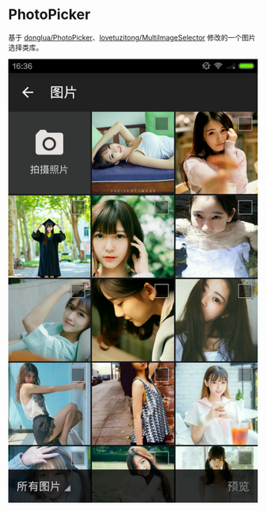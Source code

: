 # PhotoPicker

基于 [donglua/PhotoPicker](https://github.com/donglua/PhotoPicker)、[lovetuzitong/MultiImageSelector](https://github.com/lovetuzitong/MultiImageSelector)
修改的一个图片选择类库。

![](/renderings/renderings_01.png)